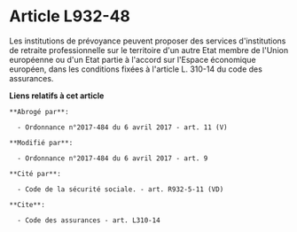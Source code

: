 # Article L932-48

Les institutions de prévoyance peuvent proposer des services d'institutions de retraite professionnelle sur le territoire
d'un autre Etat membre de l'Union européenne ou d'un Etat partie à l'accord sur l'Espace économique européen, dans les
conditions fixées à l'article L. 310-14 du code des assurances.

**Liens relatifs à cet article**

	**Abrogé par**:

	  - Ordonnance n°2017-484 du 6 avril 2017 - art. 11 (V)

	**Modifié par**:

	  - Ordonnance n°2017-484 du 6 avril 2017 - art. 9

	**Cité par**:

	  - Code de la sécurité sociale. - art. R932-5-11 (VD)

	**Cite**:

	  - Code des assurances - art. L310-14
